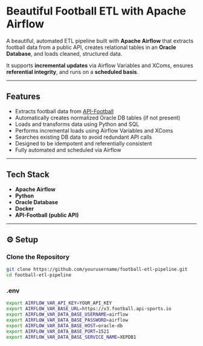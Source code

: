 # Beautiful Football ETL with Apache Airflow

A beautiful, automated ETL pipeline built with **Apache Airflow** that extracts football data from a public API, creates relational tables in an **Oracle Database**, and loads cleaned, structured data.

It supports **incremental updates** via Airflow Variables and XComs, ensures **referential integrity**, and runs on a **scheduled basis**.

---

## Features

- Extracts football data from [API-Football](https://www.api-football.com/)
- Automatically creates normalized Oracle DB tables (if not present)
- Loads and transforms data using Python and SQL
- Performs incremental loads using Airflow Variables and XComs
- Searches existing DB data to avoid redundant API calls
- Designed to be idempotent and referentially consistent
- Fully automated and scheduled via Airflow

---

## Tech Stack

- **Apache Airflow**
- **Python**
- **Oracle Database**
- **Docker** 
- **API-Football (public API)**

---

## ⚙️ Setup

### Clone the Repository

```bash
git clone https://github.com/yourusername/football-etl-pipeline.git
cd football-etl-pipeline
```
### .env

```bash
export AIRFLOW_VAR_API_KEY=YOUR_API_KEY
export AIRFLOW_VAR_BASE_URL=https://v3.football.api-sports.io
export AIRFLOW_VAR_DATA_BASE_USERNAME=airflow
export AIRFLOW_VAR_DATA_BASE_PASSWORD=airflow
export AIRFLOW_VAR_DATA_BASE_HOST=oracle-db
export AIRFLOW_VAR_DATA_BASE_PORT=1521 
export AIRFLOW_VAR_DATA_BASE_SERVICE_NAME=XEPDB1
```
